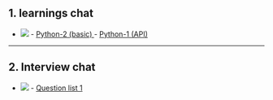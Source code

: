 ## 1. learnings chat 
- <img src="https://img.shields.io/badge/View-ChatGPT_Conversation-blue?logo=openai&logoColor=white" />
    - <a href="https://chatgpt.com/c/68536dbf-dd20-800d-9328-f38fcbdef71e" target="_blank">Python-2 (basic) </a>
    - <a href="https://chatgpt.com/c/68535fab-0494-800d-af09-a35817d88f6a" target="_blank">Python-1 (API)</a>

---
## 2. Interview chat 
- <img src="https://img.shields.io/badge/View-ChatGPT_Conversation-blue?logo=openai&logoColor=white" />
    - <a href="https://chatgpt.com/c/6854510f-b2d4-800d-afd2-c1a3dba598ec" target="_blank">Question list 1 </a>
